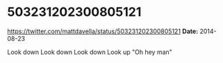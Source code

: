 # 503231202300805121
https://twitter.com/mattdavella/status/503231202300805121
**Date:** 2014-08-23

Look down
Look down
Look down
Look up
"Oh hey man"
